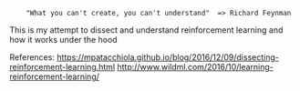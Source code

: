         "What you can't create, you can't understand"  => Richard Feynman

This is my attempt to dissect and understand reinforcement learning and how it works under the hood


References:
https://mpatacchiola.github.io/blog/2016/12/09/dissecting-reinforcement-learning.html
http://www.wildml.com/2016/10/learning-reinforcement-learning/

